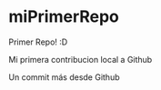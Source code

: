 # miPrimerRepo
Primer Repo! :D


Mi primera contribucion local a Github

Un commit más desde Github
